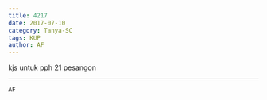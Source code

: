 ```yaml
---
title: 4217
date: 2017-07-10
category: Tanya-SC
tags: KUP
author: AF
---
```


kjs untuk pph 21 pesangon

---



`AF`
